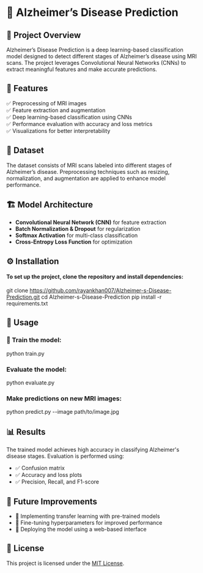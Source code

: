 # 🧠 Alzheimer’s Disease Prediction  

## 📌 Project Overview  
Alzheimer’s Disease Prediction is a deep learning-based classification model designed to detect different stages of Alzheimer’s disease using MRI scans. The project leverages Convolutional Neural Networks (CNNs) to extract meaningful features and make accurate predictions.  

## 🚀 Features  
✅ Preprocessing of MRI images  
✅ Feature extraction and augmentation  
✅ Deep learning-based classification using CNNs  
✅ Performance evaluation with accuracy and loss metrics  
✅ Visualizations for better interpretability  

## 📂 Dataset  
The dataset consists of MRI scans labeled into different stages of Alzheimer’s disease. Preprocessing techniques such as resizing, normalization, and augmentation are applied to enhance model performance.  

## 🏗 Model Architecture  
- **Convolutional Neural Network (CNN)** for feature extraction  
- **Batch Normalization & Dropout** for regularization  
- **Softmax Activation** for multi-class classification  
- **Cross-Entropy Loss Function** for optimization  

## ⚙️ Installation  
#### To set up the project, clone the repository and install dependencies:
git clone https://github.com/rayankhan007/Alzheimer-s-Disease-Prediction.git 
cd Alzheimer-s-Disease-Prediction
pip install -r requirements.txt 
  
## 🚀 Usage  

### 🚀 Train the model:
python train.py

### Evaluate the model:
python evaluate.py

### Make predictions on new MRI images:
python predict.py --image path/to/image.jpg

## 📊 Results  
The trained model achieves high accuracy in classifying Alzheimer's disease stages. Evaluation is performed using:  

- ✅ Confusion matrix  
- ✅ Accuracy and loss plots  
- ✅ Precision, Recall, and F1-score  

## 📝 Future Improvements  
- 🔹 Implementing transfer learning with pre-trained models  
- 🔹 Fine-tuning hyperparameters for improved performance  
- 🔹 Deploying the model using a web-based interface  

## 📜 License  
This project is licensed under the [MIT License](LICENSE).




